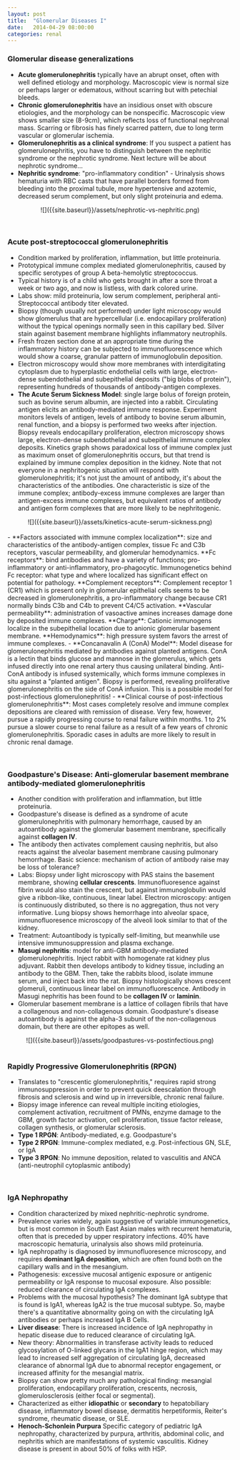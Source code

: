 ```yaml
---
layout: post
title:  "Glomerular Diseases I"
date:   2014-04-29 08:00:00
categories: renal
---
```


### Glomerular disease generalizations
- **Acute glomerulonephritis** typically have an abrupt onset, often with well defined etiology and morphology. Macroscopic view is normal size or perhaps larger or edematous, without scarring but with petechial bleeds.
- **Chronic glomerulonephritis** have an insidious onset with obscure etiologies, and the morphology can be nonspecific. Macroscopic view shows smaller size (8-9cm), which reflects loss of functional nephronal mass. Scarring or fibrosis has finely scarred pattern, due to long term vascular or glomerular ischemia.
- **Glomerulonephritis as a clinical syndrome**: If you suspect a patient has glomerulonephritis, you have to distinguish between the nephritic syndrome or the nephrotic syndrome. Next lecture will be about nephrotic syndrome...
- **Nephritic syndrome**: "pro-inflammatory condition" - Urinalysis shows hematuria with RBC casts that have parallel borders formed from bleeding into the proximal tubule, more hypertensive and azotemic, decreased serum complement, but only slight proteinuria and edema.
<span><br></span>

<div style="text-align:center;" markdown="1">
![]({{site.baseurl}}/assets/nephrotic-vs-nephritic.png)
</div>

<span><br></span>

### Acute post-streptococcal glomerulonephritis
- Condition marked by proliferation, inflammation, but little proteinuria.
- Prototypical immune complex mediated glomerulonephritis, caused by specific serotypes of group A beta-hemolytic streptococcus. 
- Typical history is of a child who gets brought in after a sore throat a week or two ago, and now is listless, with dark colored urine. 
- Labs show: mild proteinuria, low serum complement, peripheral anti-Streptococcal antibody titer elevated.  
- Biopsy (though usually not performed) under light microscopy would show glomerulus that are hypercellular (i.e. endocapillary proliferation) without the typical openings normally seen in this capillary bed. Silver stain against basement membrane highlights inflammatory neutrophils. 
- Fresh frozen section done at an appropriate time during the inflammatory history can be subjected to immunofluorescence which would show a coarse, granular pattern of immunoglobulin deposition.
- Electron microscopy would show more membranes with interdigitating cytoplasm due to  hyperplastic endothelial cells with large, electron-dense subendothelial and subepithelial deposits ("big blobs of protein"), representing hundreds of thousands of antibody-antigen complexes.
- **The Acute Serum Sickness Model**: single large bolus of foreign protein, such as bovine serum albumin, are injected into a rabbit. Circulating antigen elicits an antibody-mediated immune response. Experiment monitors levels of antigen, levels of antibody to bovine serum albumin, renal function, and a biopsy is performed two weeks after injection. Biopsy reveals endocapillary proliferation, electron microscopy shows large, electron-dense subendothelial and subepithelial immune complex deposits. Kinetics graph shows paradoxical loss of immune complex just as maximum onset of glomerulonephritis occurs, but that trend is explained by immune complex deposition in the kidney. Note that not everyone in a nephritogenic situation will respond with glomerulonephritis; it's not just the amount of antibody, it's about the characteristics of the antibodies. One characteristic is size of the immune complex; antibody-excess immune complexes are larger than antigen-excess immune complexes, but equivalent ratios of antibody and antigen form complexes that are more likely to be nephritogenic. 
<span><br></span>
<div style="text-align:center;" markdown="1">
![]({{site.baseurl}}/assets/kinetics-acute-serum-sickness.png)
</div>
<span><br></span>
- **Factors associated with immune complex localization**: size and characteristics of the antibody-antigen complex, tissue Fc and C3b receptors, vascular permeability, and glomerular hemodynamics. **Fc receptors**: bind antibodies and have a variety of functions; pro-inflammatory or anti-inflammatory, pro-phagocytic. Immunogenetics behind Fc receptor: what type and where localized has significant effect on potential for pathology. **Complement receptors**: Complement receptor 1 (CR1) which is present only in glomerular epithelial cells seems to be decreased in glomerulonephritis, a pro-inflammatory change because CR1 normally binds C3b and C4b to prevent C4/C5 activation. **Vascular permeability**: administration of vasoactive amines increases damage done by deposited immune complexes. **Charge**: Cationic immunogens localize in the subepithelial location due to anionic glomerular basement membrane. **Hemodynamics**: high pressure system favors the arrest of immune complexes.
- **Concanavalin A (ConA) Model**: Model disease for glomerulonephritis mediated by antibodies against planted antigens. ConA is a lectin that binds glucose and mannose in the glomerulus, which gets infused directly into one renal artery thus causing unilateral binding. Anti-ConA antibody is infused systemically, which forms immune complexes in situ against a "planted antigen". Biopsy is performed, revealing proliferative glomerulonephritis on the side of ConA infusion. This is a possible model for post-infectious glomerulonephritis!
- **Clinical course of post-infectious glomerulonephritis**: Most cases completely resolve and immune complex depositions are cleared with remission of disease. Very few, however, pursue a rapidly progressing course to renal failure within months. 1 to 2% pursue a slower course to renal failure as a result of a few years of chronic glomerulonephritis. Sporadic cases in adults are more likely to result in chronic renal damage.

<span><br></span>

### Goodpasture's Disease: Anti-glomerular basement membrane antibody-mediated glomerulonephritis
- Another condition with proliferation and inflammation, but little proteinuria.
- Goodpasture's disease is defined as a syndrome of acute glomerulonephritis with pulmonary hemorrhage, caused by an autoantibody against the glomerular basement membrane, specifically against **collagen IV**. 
- The antibody then activates complement causing nephritis, but also reacts against the alveolar basement membrane causing pulmonary hemorrhage. Basic science: mechanism of action of antibody raise may be loss of tolerance?
- Labs: Biopsy under light microscopy with PAS stains the basement membrane, showing **cellular crescents**. Immunofluoresence against fibrin would also stain the crescent, but against immunoglobulin would give a ribbon-like, continuous, linear label. Electron microscopy: antigen is continuously distributed, so there is no aggregation, thus not very informative. Lung biopsy shows hemorrhage into alveolar space, immunofluoresence microscopy of the alveoli look similar to that of the kidney.
- Treatment: Autoantibody is typically self-limiting, but meanwhile use intensive immunosuppression and plasma exchange.
- **Masugi nephritis**: model for anti-GBM antibody-mediated glomerulonephritis. Inject rabbit with homogenate rat kidney plus adjuvant. Rabbit then develops antibody to kidney tissue, including an antibody to the GBM. Then, take the rabbits blood, isolate immune serum, and inject back into the rat. Biopsy histologically shows crescent glomeruli, continuous linear label on immunofluorescence. Antibody in Masugi nephritis has been found to be **collagen IV** or **laminin**.
- Glomerular basement membrane is a lattice of collagen fibrils that have a collagenous and non-collagenous domain. Goodpasture's disease autoantibody is against the alpha-3 subunit of the non-collagenous domain, but there are other epitopes as well.
<span><br></span>
<div style="text-align:center;" markdown="1">
![]({{site.baseurl}}/assets/goodpastures-vs-postinfectious.png)
</div>
<span><br></span>

### Rapidly Progressive Glomerulonephritis (RPGN)
- Translates to "crescentic glomerulonephritis," requires rapid strong immunosuppression in order to prevent quick deescalation through fibrosis and sclerosis and wind up in irreversible, chronic renal failure.   
- Biopsy image inference can reveal multiple inciting etiologies, complement activation, recruitment of PMNs, enzyme damage to the GBM, growth factor activation, cell proliferation, tissue factor release, collagen synthesis, or glomerular sclerosis.
- **Type 1 RPGN**: Antibody-mediated, e.g. Goodpasture's
- **Type 2 RPGN**: Immune-complex mediated, e.g. Post-infectious GN, SLE, or IgA
- **Type 3 RPGN**: No immune deposition, related to vasculitis and ANCA (anti-neutrophil cytoplasmic antibody)

<span><br></span>

### IgA Nephropathy
- Condition characterized by mixed nephritic-nephrotic syndrome.
- Prevalence varies widely, again suggestive of variable immunogenetics, but is most common in South East Asian males with recurrent hematuria, often that is preceded by upper respiratory infections. 40% have macroscopic hematuria, urinalysis also shows mild proteinuria.
- IgA nephropathy is diagnosed by immunofluoresence microscopy, and requires **dominant IgA deposition**, which are often found both on the capillary walls and in the mesangium.
- Pathogenesis: excessive mucosal antigenic exposure or antigenic permeability or IgA response to mucosal exposure. Also possible: reduced clearance of circulating IgA complexes.
- Problems with the mucosal hypothesis? The dominant IgA subtype that is found is IgA1, whereas IgA2 is the true mucosal subtype. So, maybe there's a quantitative abnormality going on with the circulating IgA antibodies or perhaps increased IgA B Cells. 
- **Liver disease**: There is increased incidence of IgA nephropathy in hepatic disease due to reduced clearance of circulating IgA.
- New theory: Abnormalities in transferase activity leads to reduced glycosylation of O-linked glycans in the IgA1 hinge region, which may lead to increased self aggregation of circulating IgA, decreased clearance of abnormal IgA due to abnormal receptor engagement, or increased affinity for the mesangial matrix.
- Biopsy can show pretty much any pathological finding: mesangial proliferation, endocapillary proliferation, crescents, necrosis, glomerulosclerosis (either focal or segmental).
- Characterized as either **idiopathic** or **secondary** to hepatobiliary disease, inflammatory bowel disease, dermatitis herpetiformis, Reiter's syndrome, rheumatic disease, or SLE.
- **Henoch-Schonlein Purpura** Specific category of pediatric IgA nephropathy, characterized by purpura, arthritis, abdominal colic, and nephritis which are manifestations of systemic vasculitis. Kidney disease is present in about 50% of folks with HSP.